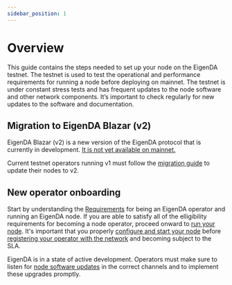 ```yaml
---
sidebar_position: 1
---
```

# Overview

This guide contains the steps needed to set up your node on the EigenDA testnet.
The testnet is used to test the operational and performance requirements for
running a node before deploying on mainnet. The testnet is under constant stress
tests and has frequent updates to the node software and other network
components. It’s important to check regularly for new updates to the software
and documentation.

## Migration to EigenDA Blazar (v2)
EigenDA Blazar (v2) is a new version of the EigenDA protocol that is currently in development. <ins>It is not yet available on mainnet.</ins>

Current testnet operators running v1 must follow the [migration guide](./v2-migration.md) to update their nodes to v2.

## New operator onboarding
Start by understanding the [Requirements](./requirements/) for being an EigenDA operator and running an EigenDA node. If you are able to satisfy all of the elligibility requirements for becoming a node operator, proceed onward to [run your node](./run-a-node/). It's important that you properly [configure and start your node](./run-a-node/run-with-docker/) before [registering your operator with the network](./run-a-node/registration/) and becoming subject to the SLA. 

EigenDA is in a state of active development. Operators must make sure to listen for [node software updates](./upgrades/software-upgrades/) in the correct channels and to implement these upgrades promptly.

